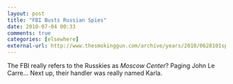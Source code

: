 ```yaml
---
layout: post  
title: "FBI Busts Russian Spies"  
date: 2010-07-04 00:33  
comments: true  
categories: [elsewhere]
external-url: http://www.thesmokinggun.com/archive/years/2010/0628101spy1.html
---
```


The FBI really refers to the Russkies as <em>Moscow Center</em>? Paging John Le Carre... Next up, their handler was really named Karla.
